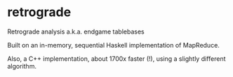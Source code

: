 # retrograde
Retrograde analysis
a.k.a. endgame tablebases

Built on an in-memory, sequential Haskell implementation of MapReduce.

Also, a C++ implementation, about 1700x faster (!), using a slightly
different algorithm.
